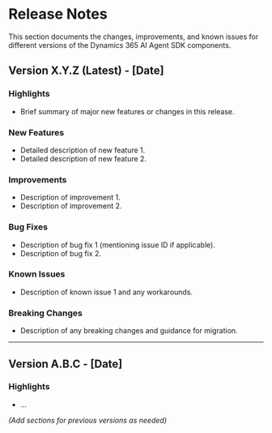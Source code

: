 # Release Notes

This section documents the changes, improvements, and known issues for different versions of the Dynamics 365 AI Agent SDK components.

## Version X.Y.Z (Latest) - [Date]

### Highlights

*   Brief summary of major new features or changes in this release.

### New Features

*   Detailed description of new feature 1.
*   Detailed description of new feature 2.

### Improvements

*   Description of improvement 1.
*   Description of improvement 2.

### Bug Fixes

*   Description of bug fix 1 (mentioning issue ID if applicable).
*   Description of bug fix 2.

### Known Issues

*   Description of known issue 1 and any workarounds.

### Breaking Changes

*   Description of any breaking changes and guidance for migration.

---

## Version A.B.C - [Date]

### Highlights
*   ...

*(Add sections for previous versions as needed)*
